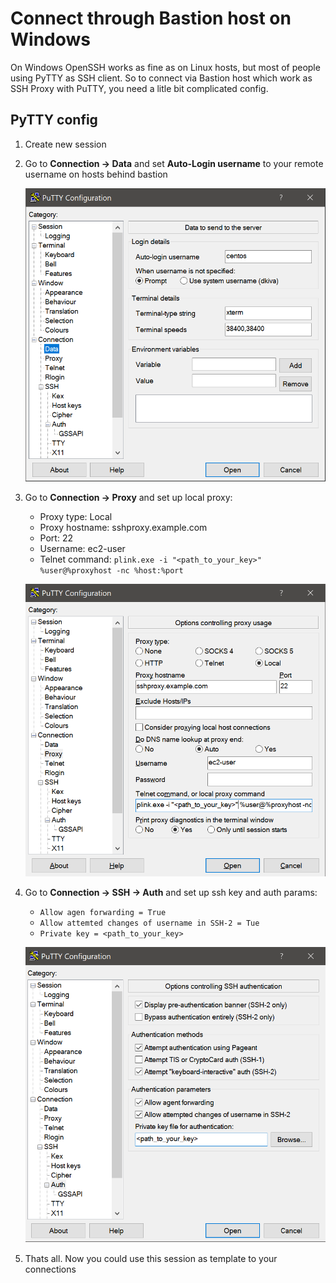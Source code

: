 # Connect through Bastion host on Windows

On Windows OpenSSH works as fine as on Linux hosts, but most of people using PyTTY as SSH client. So to connect via Bastion host which work as SSH Proxy with PuTTY, you need a litle bit complicated config.

## PyTTY config

1. Create new session

2. Go to **Connection -> Data** and set **Auto-Login username** to your remote username on hosts behind bastion

    ![Data](img/putty1.png)

3. Go to **Connection -> Proxy** and set up local proxy:

    * Proxy type: Local
    * Proxy hostname: sshproxy.example.com
    * Port: 22
    * Username: ec2-user
    * Telnet command: 
    ```plink.exe -i "<path_to_your_key>" %user@%proxyhost -nc %host:%port```


    ![Proxy](img/putty2.png)

4. Go to **Connection -> SSH -> Auth** and set up ssh key and auth params:

    * ```Allow agen forwarding = True```
    * ```Allow attemted changes of username in SSH-2 = Tue```
    * ```Private key = <path_to_your_key>```

    ![Auth](img/putty3.png) 

5. Thats all. Now you could use this session as template to your connections
